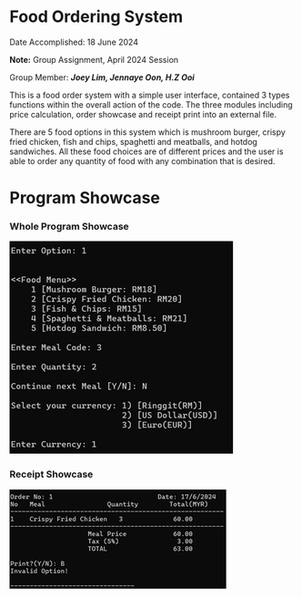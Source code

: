 # Food Ordering System
Date Accomplished: 18 June 2024

__Note:__ Group Assignment, April 2024 Session

Group Member: **_Joey Lim, Jennaye Oon, H.Z Ooi_**


This is a food order system with a simple user interface, contained 3 types functions within the overall action of the code. 
The three modules including price calculation, order showcase and receipt print into an external file.

There are 5 food options in this system which is mushroom burger, crispy fried chicken, fish and chips, spaghetti and meatballs, and hotdog sandwiches. All these food choices are of 
different prices and the user is able to order any quantity of food with any combination that is 
desired. 

# Program Showcase
### Whole Program Showcase
![Overall Showcase](https://github.com/Wiik415/Food-Ordering-System/blob/main/cpp-version/image/Showcase.png)

### Receipt Showcase
![Receipt Showcase](https://github.com/Wiik415/Food-Ordering-System/blob/main/cpp-version/image/Receipt.png)
